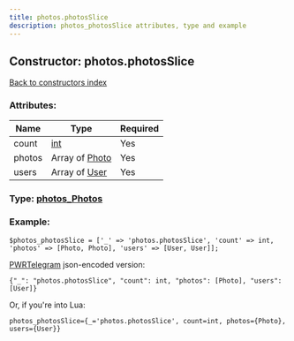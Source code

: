 ```yaml
---
title: photos.photosSlice
description: photos_photosSlice attributes, type and example
---
```

## Constructor: photos.photosSlice  
[Back to constructors index](index.md)



### Attributes:

| Name     |    Type       | Required |
|----------|---------------|----------|
|count|[int](../types/int.md) | Yes|
|photos|Array of [Photo](../types/Photo.md) | Yes|
|users|Array of [User](../types/User.md) | Yes|



### Type: [photos\_Photos](../types/photos_Photos.md)


### Example:

```
$photos_photosSlice = ['_' => 'photos.photosSlice', 'count' => int, 'photos' => [Photo, Photo], 'users' => [User, User]];
```  

[PWRTelegram](https://pwrtelegram.xyz) json-encoded version:

```
{"_": "photos.photosSlice", "count": int, "photos": [Photo], "users": [User]}
```


Or, if you're into Lua:  


```
photos_photosSlice={_='photos.photosSlice', count=int, photos={Photo}, users={User}}

```


